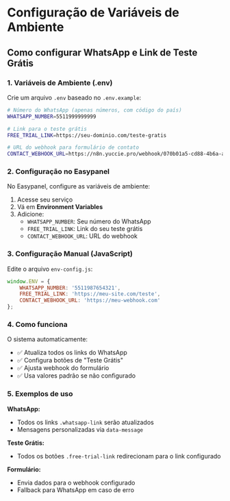 # Configuração de Variáveis de Ambiente

## Como configurar WhatsApp e Link de Teste Grátis

### 1. Variáveis de Ambiente (.env)

Crie um arquivo `.env` baseado no `.env.example`:

```bash
# Número do WhatsApp (apenas números, com código do país)
WHATSAPP_NUMBER=5511999999999

# Link para o teste grátis
FREE_TRIAL_LINK=https://seu-dominio.com/teste-gratis

# URL do webhook para formulário de contato
CONTACT_WEBHOOK_URL=https://n8n.yuccie.pro/webhook/070b01a5-cd88-4b6a-af16-c7279e82b848
```

### 2. Configuração no Easypanel

No Easypanel, configure as variáveis de ambiente:

1. Acesse seu serviço
2. Vá em **Environment Variables**
3. Adicione:
   - `WHATSAPP_NUMBER`: Seu número do WhatsApp
   - `FREE_TRIAL_LINK`: Link do seu teste grátis
   - `CONTACT_WEBHOOK_URL`: URL do webhook

### 3. Configuração Manual (JavaScript)

Edite o arquivo `env-config.js`:

```javascript
window.ENV = {
    WHATSAPP_NUMBER: '5511987654321',
    FREE_TRIAL_LINK: 'https://meu-site.com/teste',
    CONTACT_WEBHOOK_URL: 'https://meu-webhook.com'
};
```

### 4. Como funciona

O sistema automaticamente:
- ✅ Atualiza todos os links do WhatsApp
- ✅ Configura botões de "Teste Grátis"
- ✅ Ajusta webhook do formulário
- ✅ Usa valores padrão se não configurado

### 5. Exemplos de uso

**WhatsApp:**
- Todos os links `.whatsapp-link` serão atualizados
- Mensagens personalizadas via `data-message`

**Teste Grátis:**
- Todos os botões `.free-trial-link` redirecionam para o link configurado

**Formulário:**
- Envia dados para o webhook configurado
- Fallback para WhatsApp em caso de erro